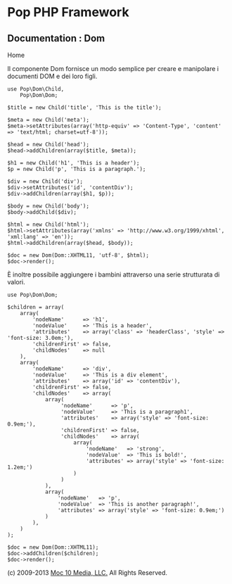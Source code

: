 Pop PHP Framework
=================

Documentation : Dom
-------------------

Home

Il componente Dom fornisce un modo semplice per creare e manipolare i
documenti DOM e dei loro figli.

    use Pop\Dom\Child,
        Pop\Dom\Dom;

    $title = new Child('title', 'This is the title');

    $meta = new Child('meta');
    $meta->setAttributes(array('http-equiv' => 'Content-Type', 'content' => 'text/html; charset=utf-8'));

    $head = new Child('head');
    $head->addChildren(array($title, $meta));

    $h1 = new Child('h1', 'This is a header');
    $p = new Child('p', 'This is a paragraph.');

    $div = new Child('div');
    $div->setAttributes('id', 'contentDiv');
    $div->addChildren(array($h1, $p));

    $body = new Child('body');
    $body->addChild($div);

    $html = new Child('html');
    $html->setAttributes(array('xmlns' => 'http://www.w3.org/1999/xhtml', 'xml:lang' => 'en'));
    $html->addChildren(array($head, $body));

    $doc = new Dom(Dom::XHTML11, 'utf-8', $html);
    $doc->render();

È inoltre possibile aggiungere i bambini attraverso una serie
strutturata di valori.

    use Pop\Dom\Dom;

    $children = array(
        array(
            'nodeName'      => 'h1',
            'nodeValue'     => 'This is a header',
            'attributes'    => array('class' => 'headerClass', 'style' => 'font-size: 3.0em;'),
            'childrenFirst' => false,
            'childNodes'    => null
        ),
        array(
            'nodeName'      => 'div',
            'nodeValue'     => 'This is a div element',
            'attributes'    => array('id' => 'contentDiv'),
            'childrenFirst' => false,
            'childNodes'    => array(
                array(
                     'nodeName'      => 'p',
                     'nodeValue'     => 'This is a paragraph1',
                     'attributes'    => array('style' => 'font-size: 0.9em;'),
                     'childrenFirst' => false,
                     'childNodes'    => array(
                         array(
                             'nodeName'   => 'strong',
                             'nodeValue'  => 'This is bold!',
                             'attributes' => array('style' => 'font-size: 1.2em;')
                         )
                     )
                ),
                array(
                    'nodeName'   => 'p',
                    'nodeValue'  => 'This is another paragraph!',
                    'attributes' => array('style' => 'font-size: 0.9em;')
                )
            ),
        )
    );

    $doc = new Dom(Dom::XHTML11);
    $doc->addChildren($children);
    $doc->render();

\(c) 2009-2013 [Moc 10 Media, LLC.](http://www.moc10media.com) All
Rights Reserved.
